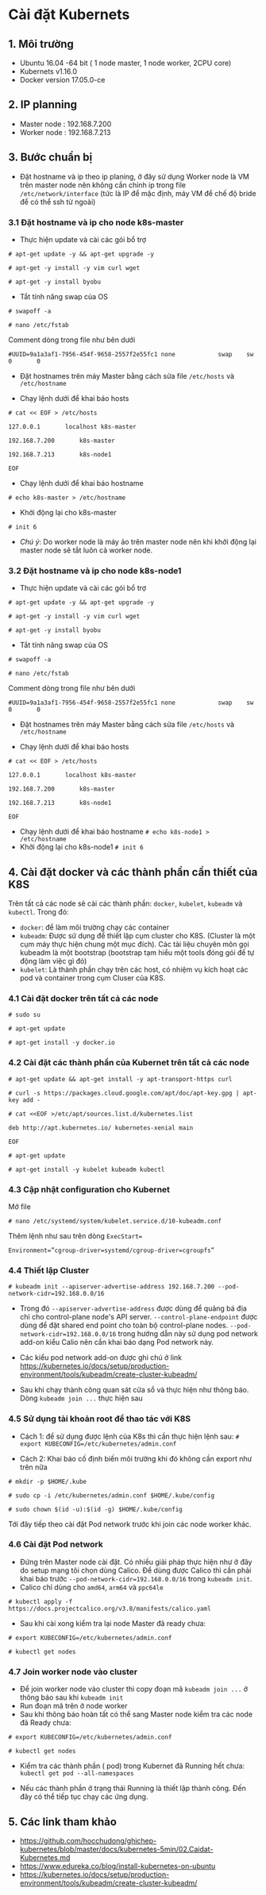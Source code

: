 # Cài đặt Kubernets
## 1. Môi trường

- Ubuntu 16.04 -64 bit ( 1 node master, 1 node worker, 2CPU core)
- Kubernets v1.16.0
- Docker version 17.05.0-ce

## 2. IP planning

- Master node : 192.168.7.200
- Worker node : 192.168.7.213

## 3. Bước chuẩn bị

- Đặt hostname và ip theo ip planing, ở đây sử dụng Worker node là VM trên master node nên không cần chỉnh ip trong file ```/etc/network/interface``` (tức là IP để mặc định, máy VM để chế độ bride để có thể ssh từ ngoài)

### 3.1 Đặt hostname và ip cho node k8s-master

- Thực hiện update và cài các gói bổ trợ


`# apt-get update -y && apt-get upgrade -y
`


`# apt-get -y install -y vim curl wget
`


`# apt-get -y install byobu
`

- Tắt tính năng swap của OS

`# swapoff -a
`


`# nano /etc/fstab
`


Comment dòng trong file như bên dưới


`
#UUID=9a1a3af1-7956-454f-9658-2557f2e55fc1 none            swap    sw              0       0
`

- Đặt hostnames trên máy Master bằng cách sửa file ```/etc/hosts``` và ```/etc/hostname```

 - Chạy lệnh dưới để khai báo hosts

 
`# cat << EOF > /etc/hosts`


`127.0.0.1       localhost k8s-master`


`192.168.7.200       k8s-master`


`192.168.7.213       k8s-node1`


`EOF`

 - Chạy lệnh dưới để khai báo hostname


`# echo k8s-master > /etc/hostname`


 - Khởi động lại cho k8s-master


`# init 6
`


 - *Chú ý*: Do worker node là máy ảo trên master node nên khi khởi động lại master node sẽ tắt luôn cả worker node.

### 3.2 Đặt hostname và ip cho node k8s-node1

- Thực hiện update và cài các gói bổ trợ


`# apt-get update -y && apt-get upgrade -y
`


`# apt-get -y install -y vim curl wget
`


`# apt-get -y install byobu
`


- Tắt tính năng swap của OS


`# swapoff -a
`


`# nano /etc/fstab
`


Comment dòng trong file như bên dưới


`
#UUID=9a1a3af1-7956-454f-9658-2557f2e55fc1 none            swap    sw              0       0
`


- Đặt hostnames trên máy Master bằng cách sửa file ```/etc/hosts``` và ```/etc/hostname```

 - Chạy lệnh dưới để khai báo hosts


`# cat << EOF > /etc/hosts`


`127.0.0.1       localhost k8s-master`


`192.168.7.200       k8s-master`


`192.168.7.213       k8s-node1`


`EOF`

 - Chạy lệnh dưới để khai báo hostname
`# echo k8s-node1 > /etc/hostname`
 - Khởi động lại cho k8s-node1
`# init 6`

## 4. Cài đặt docker và các thành phần cần thiết của K8S

Trên tất cả các node sẽ cài các thành phần: `docker`, `kubelet`, `kubeadm` và `kubectl`. Trong đó:
- `docker`: để làm môi trường chạy các container
- `kubeadm`: Được sử dụng để thiết lập cụm cluster cho K8S. (Cluster là một cụm máy thực hiện chung một mục đích). Các tài liệu chuyên môn gọi kubeadm là một bootstrap (bootstrap tạm hiểu một tools đóng gói để tự động làm việc gì đó)
- `kubelet`: Là thành phần chạy trên các host, có nhiệm vụ kích hoạt các pod và container trong cụm Cluser của K8S.

### 4.1 Cài đặt docker trên tất cả các node


`# sudo su`


`# apt-get update `


`# apt-get install -y docker.io`


### 4.2 Cài đặt các thành phần của Kubernet trên tất cả các node


`# apt-get update && apt-get install -y apt-transport-https curl
`


`# curl -s https://packages.cloud.google.com/apt/doc/apt-key.gpg | apt-key add -
`


`# cat <<EOF >/etc/apt/sources.list.d/kubernetes.list`


`deb http://apt.kubernetes.io/ kubernetes-xenial main`


`EOF`


`# apt-get update`


`# apt-get install -y kubelet kubeadm kubectl`


### 4.3 Cập nhật configuration cho Kubernet

Mở file


`# nano /etc/systemd/system/kubelet.service.d/10-kubeadm.conf`

Thêm lệnh như sau trên dòng `ExecStart=`


`Environment=”cgroup-driver=systemd/cgroup-driver=cgroupfs”`

### 4.4 Thiết lập Cluster

`# kubeadm init --apiserver-advertise-address 192.168.7.200 --pod-network-cidr=192.168.0.0/16`

- Trong đó `--apiserver-advertise-address` được dùng để quảng bá địa chỉ cho control-plane node's API server.
`--control-plane-endpoint` được dùng để đặt shared end point cho toàn bộ control-plane nodes.
`--pod-network-cidr=192.168.0.0/16` trong hướng dẫn này sử dụng pod network add-on kiểu Calio nên cần khai báo dạng Pod network này.

- Các kiểu pod network add-on được ghi chú ở link https://kubernetes.io/docs/setup/production-environment/tools/kubeadm/create-cluster-kubeadm/

- Sau khi chạy thành công quan sát cửa sổ và thực hiện như thông báo. Dòng `kubeadm join ...` thực hiện sau

### 4.5 Sử dụng tài khoản root để thao tác với K8S

- Cách 1: để sử dụng được lệnh của K8s thì cần thực hiện lệnh sau:
`# export KUBECONFIG=/etc/kubernetes/admin.conf`

- Cách 2: Khai báo cố định biến môi trường khi đó không cần export như trên nữa


`# mkdir -p $HOME/.kube
`


`# sudo cp -i /etc/kubernetes/admin.conf $HOME/.kube/config
`


`# sudo chown $(id -u):$(id -g) $HOME/.kube/config
`


Tới đây tiếp theo cài đặt Pod network trước khi join các node worker khác.

### 4.6 Cài đặt Pod network

- Đứng trên Master node cài đặt. Có nhiều giải pháp thực hiện như ở đây do setup mạng tôi chọn dùng Calico.
Để dùng được Calico thì cần phải khai báo trước `--pod-network-cidr=192.168.0.0/16` trong `kubeadm init`.
- Calico chỉ dùng cho `amd64`, `arm64` và `ppc64le`

`# kubectl apply -f https://docs.projectcalico.org/v3.8/manifests/calico.yaml
`

- Sau khi cài xong kiểm tra lại node Master đã ready chưa:

`# export KUBECONFIG=/etc/kubernetes/admin.conf
`

`# kubectl get nodes
`

### 4.7 Join worker node vào cluster

- Để join worker node vào cluster thì copy đoạn mã `kubeadm join ...` ở thông báo sau khi `kubeadm init`
- Run đoạn mã trên ở node worker
- Sau khi thông báo hoàn tất có thể sang Master node kiểm tra các node đã Ready chưa:

`# export KUBECONFIG=/etc/kubernetes/admin.conf
`


`# kubectl get nodes
`


- Kiểm tra các thành phần ( pod) trong Kubernet đã Running hết chưa:
`kubectl get pod --all-namespaces
`


- Nếu các thành phần ở trạng thái Running là thiết lập thành công. Đến đây có thể tiếp tục chạy các ứng dụng.

## 5. Các link tham khảo
- https://github.com/hocchudong/ghichep-kubernetes/blob/master/docs/kubernetes-5min/02.Caidat-Kubernetes.md
- https://www.edureka.co/blog/install-kubernetes-on-ubuntu
- https://kubernetes.io/docs/setup/production-environment/tools/kubeadm/create-cluster-kubeadm/






 

